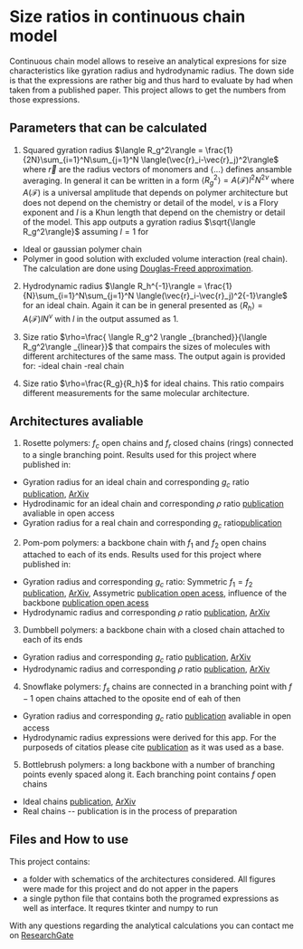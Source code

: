 # Size ratios in continuous chain model
Continuous chain model allows to reseive an analytical expresions for size characteristics like gyration radius and hydrodynamic radius. The down side is that the expressions are rather big and thus hard to evaluate by had when taken from a published paper. This project allows to get the numbers from those expressions. 

## Parameters that can be calculated
1. Squared gyration radius $\langle R_g^2\rangle = \frac{1}{2N}\sum_{i=1}^N\sum_{j=1}^N \langle(\vec{r}_i-\vec{r}_j)^2\rangle$ where $\vec{r}$ are the radius vectors of monomers and $\langle\ldots\rangle$ defines ansamble averaging. In general it can be written in a form $\langle R_g^2 \rangle = A(\mathcal{F})l^2N^{2\nu}$ where $A(\mathcal{F})$ is a universal amplitude that depends on polymer architecture but does not depend on the chemistry or detail of the model, $\nu$ is a Flory exponent and $l$ is a Khun length that depend on the chemistry or detail of the model. This app outputs a gyration radius $\sqrt{\langle R_g^2\rangle}$ assuming $l=1$ for 
- Ideal or gaussian polymer chain
- Polymer in good solution with excluded volume interaction (real chain). The calculation are done using [Douglas-Freed approximation](https://pubs.acs.org/doi/abs/10.1021/ma00141a026).

2. Hydrodynamic radius  $\langle R_h^{-1}\rangle = \frac{1}{N}\sum_{i=1}^N\sum_{j=1}^N \langle(\vec{r}_i-\vec{r}_j)^2{-1}\rangle$ for an ideal chain. Again it can be in general presented as $\langle R_h \rangle = A(\mathcal{F})l N^{\nu}$ with $l$ in the output assumed as 1.

3. Size ratio $\rho=\frac{ \langle R_g^2 \rangle _{branched}}{\langle R_g^2\rangle _{linear}}$ that compairs the sizes of molecules with different architectures of the same mass. The output again is provided for:
-ideal chain
-real chain

4. Size ratio $\rho=\frac{R_g}{R_h}$ for ideal chains. This ratio compairs different measurements for the same molecular architecture.

## Architectures avaliable

1. Rosette polymers: $f_c$ open chains and $f_r$ closed chains (rings) connected to a single branching point. Results used for this project where published in:
- Gyration radius for an ideal chain and corresponding $g_c$ ratio [publication](https://iopscience.iop.org/article/10.1088/1751-8113/48/13/135001), [ArXiv](https://arxiv.org/abs/1412.2553)
- Hydrodinamic for an ideal chain and corresponding $\rho$ ratio [publication](https://www.nature.com/articles/s41598-020-70649-z) avaliable in open access
- Gyration radius for a real chain and corresponding $g_c$ ratio[publication](https://journals.aps.org/pre/abstract/10.1103/PhysRevE.105.034502)
2. Pom-pom polymers: a backbone chain with $f_1$ and $f_2$ open chains attached to each of its ends. Results used for this project where published in:
- Gyration radius and corresponding $g_c$ ratio: Symmetric $f_1=f_2$ [publication](https://www.sciencedirect.com/science/article/abs/pii/S0167732221001823?via%3Dihub), [ArXiv](https://arxiv.org/abs/2012.00469), Assymetric [publication open acess](https://icmp.lviv.ua/journal/zbirnyk.110/23302/abstract.html), influence of the backbone [publication open acess](https://icmp.lviv.ua/journal/zbirnyk.114/23301/abstract.html)
- Hydrodynamic radius and corresponding $\rho$ ratio [publication](https://iopscience.iop.org/article/10.1088/1751-8121/ac5508), [ArXiv](https://arxiv.org/abs/2201.09053)
3. Dumbbell polymers: a backbone chain with a closed chain attached to each of its ends
- Gyration radius and corresponding $g_c$ ratio [publication](https://journals.aps.org/pre/abstract/10.1103/PhysRevE.108.034502), [ArXiv](https://arxiv.org/abs/2303.11062)
- Hydrodynamic radius and corresponding $\rho$ ratio [publication](https://iopscience.iop.org/article/10.1088/1751-8121/ac5508), [ArXiv](https://arxiv.org/abs/2201.09053)
4. Snowflake polymers: $f_s$ chains are connected in a branching point with $f-1$ open chains attached to the oposite end of eah of then
- Gyration radius and corresponding $g_c$ ratio [publication](https://www.sciencedirect.com/science/article/pii/S0167732223022365?via%3Dihub) avaliable in open access
- Hydrodynamic radius expressions were derived for this app. For the purposeds of citatios please cite [publication](https://iopscience.iop.org/article/10.1088/1751-8121/ac5508) as it was used as a base.
5. Bottlebrush polymers: a long backbone with a number of branching points evenly spaced along it. Each branching point contains $f$ open chains
- Ideal chains [publication](https://iopscience.iop.org/article/10.1088/1751-8121/ac5508), [ArXiv](https://arxiv.org/abs/2201.09053)
- Real chains -- publication is in the process of preparation 

## Files and How to use
This project contains:
- a folder with schematics of the architectures considered. All figures were made for this project and do not apper in the papers
- a single python file that contains both the programed expressions as well as interface. It requres tkinter and numpy to run

With any questions regarding the analytical calculations you can contact me on [ResearchGate](https://www.researchgate.net/profile/Khristine-Haydukivska)
